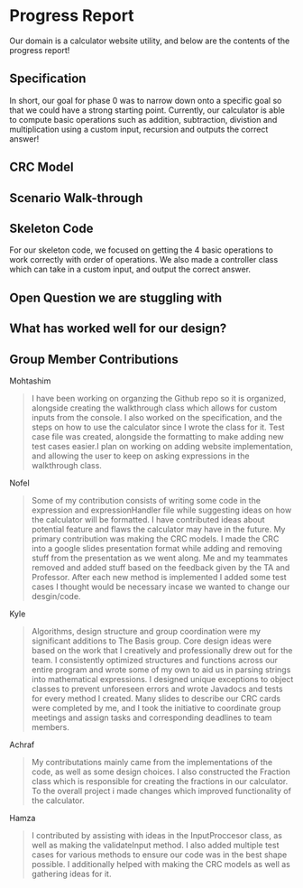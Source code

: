 # Progress Report

Our domain is a calculator website utility, and below are the contents of the progress report!


## Specification

In short, our goal for phase 0 was to narrow down onto a specific goal so that we could have a strong starting point. Currently, our calculator is able to compute basic operations such as addition, subtraction, divistion and multiplication using a custom input, recursion and outputs the correct answer!

## CRC Model

## Scenario Walk-through

## Skeleton Code

For our skeleton code, we focused on getting the 4 basic operations to work correctly with order of operations. We also made a controller class which can take in a custom input, and output the correct answer.

## Open Question we are stuggling with

## What has worked well for our design?

## Group Member Contributions

Mohtashim

> I have been working on organzing the Github repo so it is organized, alongside creating the walkthrough class which allows for custom inputs from the console. I also worked on the specification, and the steps on how to use the calculator since I wrote the class for it. Test case file was created, alongside the formatting to make adding new test cases easier.I plan on working on adding website implementation, and allowing the user to keep on asking expressions in the walkthrough class.

Nofel

> Some of my contribution consists of writing some code in the expression and expressionHandler file while suggesting ideas on how the calculator will be formatted. I have contributed ideas about potential feature and flaws the calculator may have in the future. My primary contribution was making the CRC models. I made the CRC into a google slides presentation format while adding and removing stuff from the presentation as we went along. Me and my teammates removed and added stuff based on the feedback given by the TA and Professor. After each new method is implemented I added some test cases I thought would be necessary incase we wanted to change our desgin/code.

Kyle 

> Algorithms, design structure and group coordination were my significant additions to The Basis group. Core design ideas were based on the work that I creatively and professionally drew out for the team. I consistently optimized structures and functions across our entire program and wrote some of my own to aid us in parsing strings into mathematical expressions. I designed unique exceptions to object classes to prevent unforeseen errors and wrote Javadocs and tests for every method I created. Many slides to describe our CRC cards were completed by me, and I took the initiative to coordinate group meetings and assign tasks and corresponding deadlines to team members.

Achraf

> My contributations mainly came from the implementations of the code, as well as some design choices. I also constructed the Fraction class which is responsible for creating the fractions in our calculator. To the overall project i made changes which improved functionality of the calculator.

Hamza

> I contributed by assisting with ideas in the InputProccesor class, as well as making the validateInput method. I also added multiple test cases for various methods to ensure our code was in the best shape possible. I additionally helped with making the CRC models as well as gathering ideas for it.
